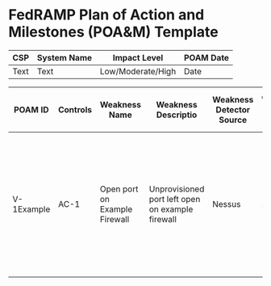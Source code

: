 # FedRAMP Plan of Action and Milestones (POA&M) Template																										
|CSP|System Name|Impact Level|POAM Date|
|--|--|--|--|																						
|Text|Text|Low/Moderate/High|Date|																					

|POAM ID|Controls|Weakness Name|Weakness Descriptio|Weakness Detector Source|Weakness Source Identifier|Asset Identifier|Point of Contac|Resources Required|Overall Remediation Plan|Original Detection Date|Scheduled Completion Date|Planned Milestones|Milestone Changes|Status Date|Vendor Dependence|Last Vendor Check-in Date|Vendor Dependent Product Name|Original Risk Rating|Adjusted Risk Rating|Risk Adjustment|False Positive|Operational Requirement|Deviation Rationale|Supporting Documents|Comments|Auto-Approve|
|---|---|---|---|---|---|---|---|---|---|---|---|---|---|---|---|---|---|---|---|---|---|---|---|---|---|---|
V-1Example|AC-1|Open port on Example Firewall|Unprovisioned port left open on example firewall|Nessus|	12345|172.246.15.3 (80/TCP) http://vuln.gov/queries 172.246.16.17 (80/tcp)|John Doe -  Example CSP||	Implement a technical solution to the problem.|5/5/2014|8/3/2014|(1) 2014/05/23: Milestone Description<br>  (2) 2014-06-12: Milestone  Description|(2) Update 2014-06-18 : That milestone was delayed due to a Vendor Dependency<br>  (3) New 2014-06-13 : This is the details of this new milestone|8/5/2014|	Yes|8/5/2014|Example Firewall|High|Moderate|Yes|No|Pending|Risk Adjustment: The example firewall scanned is just preliminary<br> Operational Requirement: The port is needed for service example.|Remediation Evidence : filename.doc<br> Deviation Request : DR-123-Example-1.doc|none|no|
